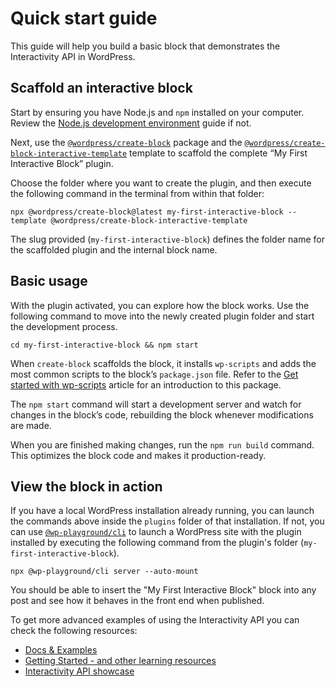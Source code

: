 # Quick start guide

This guide will help you build a basic block that demonstrates the Interactivity API in WordPress.

## Scaffold an interactive block

Start by ensuring you have Node.js and `npm` installed on your computer. Review the [Node.js development environment](https://developer.wordpress.org/block-editor/getting-started/devenv/nodejs-development-environment/) guide if not.

Next, use the [`@wordpress/create-block`](https://developer.wordpress.org/block-editor/reference-guides/packages/packages-create-block/) package and the [`@wordpress/create-block-interactive-template`](https://www.npmjs.com/package/@wordpress/create-block-interactive-template) template to scaffold the complete “My First Interactive Block” plugin.

Choose the folder where you want to create the plugin, and then execute the following command in the terminal from within that folder:

```
npx @wordpress/create-block@latest my-first-interactive-block --template @wordpress/create-block-interactive-template
```

The slug provided (`my-first-interactive-block`) defines the folder name for the scaffolded plugin and the internal block name.

## Basic usage

With the plugin activated, you can explore how the block works. Use the following command to move into the newly created plugin folder and start the development process.

```
cd my-first-interactive-block && npm start
```

When `create-block` scaffolds the block, it installs `wp-scripts` and adds the most common scripts to the block’s `package.json` file. Refer to the [Get started with wp-scripts](https://developer.wordpress.org/block-editor/getting-started/devenv/get-started-with-wp-scripts/) article for an introduction to this package.

The `npm start` command will start a development server and watch for changes in the block’s code, rebuilding the block whenever modifications are made.

When you are finished making changes, run the `npm run build` command. This optimizes the block code and makes it production-ready.

## View the block in action

If you have a local WordPress installation already running, you can launch the commands above inside the `plugins` folder of that installation. If not, you can use [`@wp-playground/cli`](https://github.com/WordPress/wordpress-playground/tree/trunk/packages/playground/cli) to launch a WordPress site with the plugin installed by executing the following command from the plugin's folder (`my-first-interactive-block`).

```
npx @wp-playground/cli server --auto-mount
```

You should be able to insert the "My First Interactive Block" block into any post and see how it behaves in the front end when published.

<div class="callout callout-info">
    <p>To get more advanced examples of using the Interactivity API you can check the following resources:</p>
    <ul>
      <li><a href="https://developer.wordpress.org/block-editor/reference-guides/interactivity-api/#docs-examples">Docs & Examples</a></li>
      <li><a href="https://github.com/WordPress/gutenberg/discussions/52894">Getting Started - and other learning resources</a></li>
      <li><a href="https://github.com/WordPress/gutenberg/discussions/55642#">Interactivity API showcase</a></li>
    </ul>
</div>
